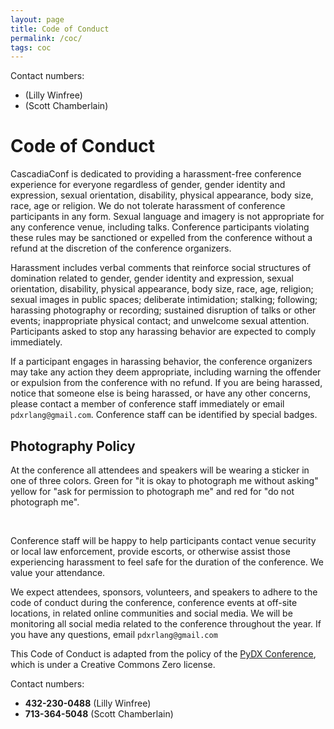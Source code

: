 ```yaml
---
layout: page
title: Code of Conduct
permalink: /coc/
tags: coc
---
```


Contact numbers:

* (Lilly Winfree)
* (Scott Chamberlain)

# Code of Conduct

CascadiaConf is dedicated to providing a harassment-free conference experience for everyone regardless of gender, gender identity and expression, sexual orientation, disability, physical appearance, body size, race, age or religion. We do not tolerate harassment of conference participants in any form. Sexual language and imagery is not appropriate for any conference venue, including talks. Conference participants violating these rules may be sanctioned or expelled from the conference without a refund at the discretion of the conference organizers.

Harassment includes verbal comments that reinforce social structures of domination related to gender, gender identity and expression, sexual orientation, disability, physical appearance, body size, race, age, religion; sexual images in public spaces; deliberate intimidation; stalking; following; harassing photography or recording; sustained disruption of talks or other events; inappropriate physical contact; and unwelcome sexual attention. Participants asked to stop any harassing behavior are expected to comply immediately.

If a participant engages in harassing behavior, the conference organizers may take any action they deem appropriate, including warning the offender or expulsion from the conference with no refund. If you are being harassed, notice that someone else is being harassed, or have any other concerns, please contact a member of conference staff immediately or email `pdxrlang@gmail.com`. Conference staff can be identified by special badges.

## Photography Policy
At the conference all attendees and speakers will be wearing a sticker in one of three colors.
Green for "it is okay to photograph me without asking" yellow for "ask for permission to photograph me" and red for "do not photograph me".

<br>

Conference staff will be happy to help participants contact venue security or local law enforcement, provide escorts, or otherwise assist those experiencing harassment to feel safe for the duration of the conference. We value your attendance.

We expect attendees, sponsors, volunteers, and speakers to adhere to the code of conduct during the conference, conference events at off-site locations, in related online communities and social media. We will be monitoring all social media related to the conference throughout the year.
If you have any questions, email `pdxrlang@gmail.com`

This Code of Conduct is adapted from the policy of the [PyDX Conference](https://blog.pydx.org/code-of-conduct/), which is under a Creative Commons Zero license.

Contact numbers:

* **432-230-0488** (Lilly Winfree)
* **713-364-5048** (Scott Chamberlain)
